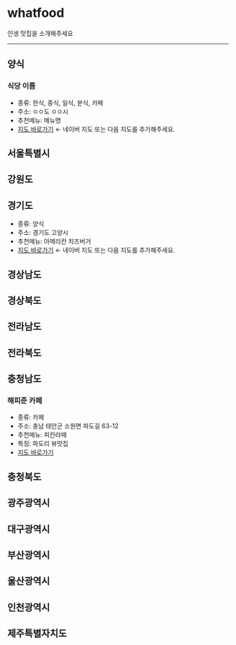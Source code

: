 # whatfood
인생 맛집을 소개해주세요


---

## 양식
### 식당 이름
- 종류: 한식, 중식, 일식, 분식, 카페
- 주소: ㅇㅇ도 ㅇㅇ시
- 추천메뉴: 메뉴명
- [지도 바로가기](https://map.naver.com/p/search/%EB%A7%9B%EC%A7%91?c=15.00,0,0,0,dh)  ← 네이버 지도 또는 다음 지도를 추가해주세요.


## 서울특별시


## 강원도


## 경기도
- 종류: 양식
- 주소: 경기도 고양시
- 추천메뉴: 아메리칸 치즈버거
- [지도 바로가기](https://map.naver.com/p/entry/place/1387446120?c=15.00,0,0,0,dh)  ← 네이버 지도 또는 다음 지도를 추가해주세요.

## 경상남도


## 경상북도


## 전라남도


## 전라북도


## 충청남도
### 해피준 카페
- 종류: 카페
- 주소: 충남 태안군 소원면 파도길 63-12
- 추천메뉴: 피칸라떼
- 특징: 파도리 뷰맛집
- [지도 바로가기](https://map.naver.com/p/search/%ED%95%B4%ED%94%BC%EC%A4%80/place/1497846747?c=15.00,0,0,0,dh&placePath=%3Fentry%253Dbmp)


## 충청북도


## 광주광역시


## 대구광역시


## 부산광역시


## 울산광역시


## 인천광역시


## 제주특별자치도

